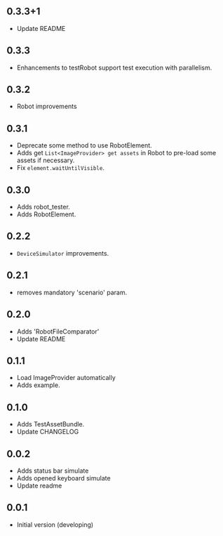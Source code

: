 ## 0.3.3+1

* Update README

## 0.3.3

* Enhancements to testRobot support test execution with parallelism.

## 0.3.2

* Robot improvements

## 0.3.1

* Deprecate some method to use RobotElement.
* Adds get `List<ImageProvider> get assets` in Robot to pre-load some assets if necessary.
* Fix `element.waitUntilVisible`.

## 0.3.0

* Adds robot_tester.
* Adds RobotElement.

## 0.2.2

* `DeviceSimulator` improvements.

## 0.2.1

* removes mandatory 'scenario' param.

## 0.2.0

* Adds 'RobotFileComparator'
* Update README

## 0.1.1

* Load ImageProvider automatically
* Adds example.

## 0.1.0

* Adds TestAssetBundle.
* Update CHANGELOG

## 0.0.2

* Adds status bar simulate
* Adds opened keyboard simulate
* Update readme

## 0.0.1

* Initial version (developing)
